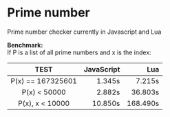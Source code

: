# Prime number
Prime number checker currently in Javascript and Lua

**Benchmark:**  
If P is a list of all prime numbers and x is the index:

TEST             | JavaScript | Lua        
:---------------:|-----------:|-----------:
P(x) == 167325601|      1.345s|      7.215s
P(x) < 50000     |      2.882s|     36.803s
P(x), x < 10000  |     10.850s|    168.490s
